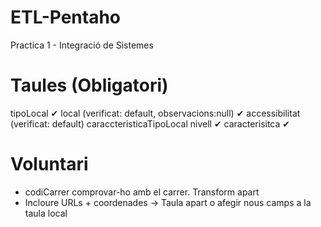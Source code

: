 # ETL-Pentaho
Practica 1 - Integració de Sistemes

# Taules (Obligatori)

tipoLocal ✔
local (verificat: default, observacions:null) ✔
accessibilitat (verificat: default)
caraccteristicaTipoLocal
nivell ✔
caracterisitca ✔

# Voluntari
- codiCarrer comprovar-ho amb el carrer. Transform apart
- Incloure URLs + coordenades -> Taula apart o afegir nous camps a la taula local

